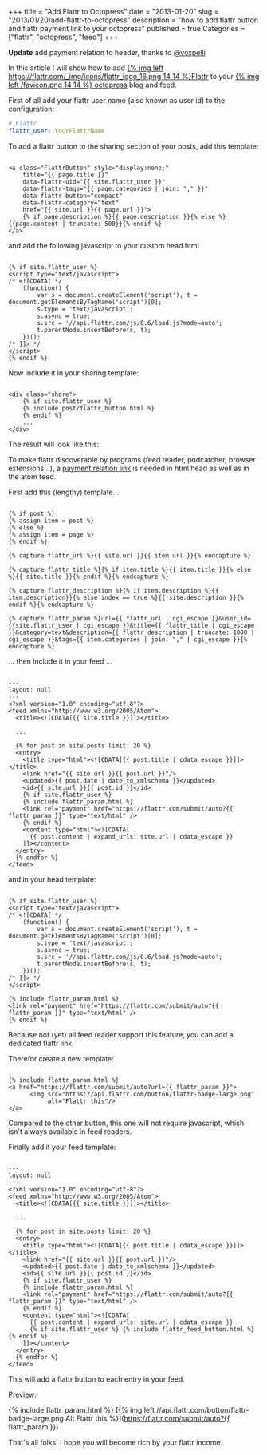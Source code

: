 +++
title = "Add Flattr to Octopress"
date = "2013-01-20"
slug = "2013/01/20/add-flattr-to-octopress"
description = "how to add flattr button and flattr payment link to your octopress"
published = true
Categories = ["flattr", "octopress", "feed"]
+++

**Update** add payment relation to header, thanks to [@voxpelli](https://twitter.com/voxpelli)

In this article I will show how to add [{% img left https://flattr.com/_img/icons/flattr_logo_16.png 14 14 %}Flattr](https://flattr.com/)
to your [{% img left /favicon.png 14 14 %} octopress](http://octopress.org) blog and feed.

First of all add your flattr user name (also known as user id) to the
configuration:

```yaml _config.yml
# Flattr
flattr_user: YourFlattrName
```
To add a flattr button to the sharing section of your posts, add this template:

<pre><code>
&lt;a class="FlattrButton" style="display:none;"
    title="{{ page.title }}"
    data-flattr-uid="{{ site.flattr_user }}"
    data-flattr-tags="{{ page.categories | join: "," }}"
    data-flattr-button="compact"
    data-flattr-category="text"
    href="{{ site.url }}{{ page.url }}"&gt;
    {% if page.description %}{{ page.description }}{% else %}{{page.content | truncate: 500}}{% endif %}
&lt;/a&gt;
</code></pre>

and add the following javascript to your custom head.html

<pre><code>
{% if site.flattr_user %}
&lt;script type="text/javascript"&gt;
/* &lt;![CDATA[ */
    (function() {
        var s = document.createElement('script'), t = document.getElementsByTagName('script')[0];
        s.type = 'text/javascript';
        s.async = true;
        s.src = '//api.flattr.com/js/0.6/load.js?mode=auto';
        t.parentNode.insertBefore(s, t);
    })();
/* ]]&gt; */
&lt;/script&gt;
{% endif %}
</code></pre>

Now include it in your sharing template:

<pre><code>
&lt;div class="share"&gt;
    {% if site.flattr_user %}
    {% include post/flattr_button.html %}
    {% endif %}
    ...
&lt;/div&gt;
</code></pre>

The result will look like this:

<div>
<a class="FlattrButton" style="display:none;"
    title="{{ page.title }}"
    data-flattr-uid="{{ site.flattr_user }}"
    data-flattr-tags="{{ page.categories | join: "," }}"
    data-flattr-button="compact"
    data-flattr-category="text"
    href="{{ site.url }}{{ page.url }}">
    {% if page.description %}{{ page.description }}{% else %}{{page.content | truncate: 500}}{% endif %}
</a>
</div>

To make flattr discoverable by programs (feed reader, podcatcher, browser extensions...), a [payment relation link](http://developers.flattr.net/feed/) is needed in html head as well as in the atom feed.

First add this (lengthy) template...

<pre><code>
{% if post %}
{% assign item = post %}
{% else %}
{% assign item = page %}
{% endif %}

{% capture flattr_url %}{{ site.url }}{{ item.url }}{% endcapture %}

{% capture flattr_title %}{% if item.title %}{{ item.title }}{% else %}{{ site.title }}{% endif %}{% endcapture %}

{% capture flattr_description %}{% if item.description %}{{ item.description}}{% else index == true %}{{ site.description }}{% endif %}{% endcapture %}

{% capture flattr_param %}url={{ flattr_url | cgi_escape }}&amp;user_id={{site.flattr_user | cgi_escape }}&amp;title={{ flattr_title | cgi_escape }}&amp;category=text&amp;description={{ flattr_description | truncate: 1000 | cgi_escape }}&amp;tags={{ item.categories | join: "," | cgi_escape }}{% endcapture %}
</code></pre>

... then include it in your feed ...

<pre><code>
---
layout: null
---
&lt;?xml version="1.0" encoding="utf-8"?&gt;
&lt;feed xmlns="http://www.w3.org/2005/Atom"&gt;
  &lt;title&gt;&lt;![CDATA[{{ site.title }}]]&gt;&lt;/title&gt;

  ...

  {% for post in site.posts limit: 20 %}
  &lt;entry&gt;
    &lt;title type="html"&gt;&lt;![CDATA[{{ post.title | cdata_escape }}]]&gt;&lt;/title&gt;
    &lt;link href="{{ site.url }}{{ post.url }}"/&gt;
    &lt;updated&gt;{{ post.date | date_to_xmlschema }}&lt;/updated&gt;
    &lt;id&gt;{{ site.url }}{{ post.id }}&lt;/id&gt;
    {% if site.flattr_user %}
    {% include flattr_param.html %}
    &lt;link rel="payment" href="https://flattr.com/submit/auto?{{ flattr_param }}" type="text/html" /&gt;
    {% endif %}
    &lt;content type="html"&gt;&lt;![CDATA[
      {{ post.content | expand_urls: site.url | cdata_escape }}
    ]]&gt;&lt;/content&gt;
  &lt;/entry&gt;
  {% endfor %}
&lt;/feed&gt;
</code></pre>

and in your head template:

<pre><code>
{% if site.flattr_user %}
&lt;script type="text/javascript"&gt;
/* &lt;![CDATA[ */
    (function() {
        var s = document.createElement('script'), t = document.getElementsByTagName('script')[0];
        s.type = 'text/javascript';
        s.async = true;
        s.src = '//api.flattr.com/js/0.6/load.js?mode=auto';
        t.parentNode.insertBefore(s, t);
    })();
/* ]]&gt; */
&lt;/script&gt;

{% include flattr_param.html %}
&lt;link rel="payment" href="https://flattr.com/submit/auto?{{ flattr_param }}" type="text/html" /&gt;
{% endif %}
</code></pre>

Because not (yet) all feed reader support this feature, you can add a dedicated flattr link.

Therefor create a new template:

<pre><code>
{% include flattr_param.html %}
&lt;a href="https://flattr.com/submit/auto?url={{ flattr_param }}"&gt;
      &lt;img src="https://api.flattr.com/button/flattr-badge-large.png"
           alt="Flattr this"/&gt;
&lt;/a&gt;
</code></pre>

Compared to the other button, this one will not require javascript, which isn't
always available in feed readers.

Finally add it your feed template:

<pre><code>
---
layout: null
---
&lt;?xml version="1.0" encoding="utf-8"?&gt;
&lt;feed xmlns="http://www.w3.org/2005/Atom"&gt;
  &lt;title&gt;&lt;![CDATA[{{ site.title }}]]&gt;&lt;/title&gt;

  ...

  {% for post in site.posts limit: 20 %}
  &lt;entry&gt;
    &lt;title type="html"&gt;&lt;![CDATA[{{ post.title | cdata_escape }}]]&gt;&lt;/title&gt;
    &lt;link href="{{ site.url }}{{ post.url }}"/&gt;
    &lt;updated&gt;{{ post.date | date_to_xmlschema }}&lt;/updated&gt;
    &lt;id&gt;{{ site.url }}{{ post.id }}&lt;/id&gt;
    {% if site.flattr_user %}
    {% include flattr_param.html %}
    &lt;link rel="payment" href="https://flattr.com/submit/auto?{{ flattr_param }}" type="text/html" /&gt;
    {% endif %}
    &lt;content type="html"&gt;&lt;![CDATA[
      {{ post.content | expand_urls: site.url | cdata_escape }}
      {% if site.flattr_user %} {% include flattr_feed_button.html %} {% endif %}
    ]]&gt;&lt;/content&gt;
  &lt;/entry&gt;
  {% endfor %}
&lt;/feed&gt;
</code></pre>

This will add a flattr button to each entry in your feed.

Preview:

{% include flattr_param.html %}
[{% img left //api.flattr.com/button/flattr-badge-large.png Alt Flattr this %}](https://flattr.com/submit/auto?{{ flattr_param }})

That's all folks! I hope you will become rich by your flattr income.
